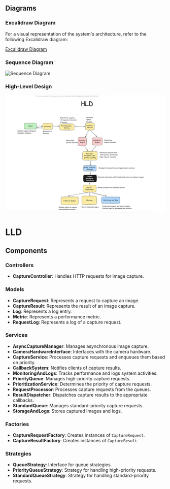 ## Diagrams

### Excalidraw Diagram

For a visual representation of the system's architecture, refer to the following Excalidraw diagram:

[Excalidraw Diagram](https://excalidraw.com/#json=a9wBRZCy4xjoTopvhxgUN,PtVJekFe85mYjpWoifCy8g)

### Sequence Diagram

![Sequence Diagram](https://static.swimlanes.io/3734d2e654861ac6860e5e6b51d21cfc.png)

### High-Level Design

![HLD](/HLD.png)


# LLD 
## Components

### Controllers
- **CaptureController**: Handles HTTP requests for image capture.

### Models
- **CaptureRequest**: Represents a request to capture an image.
- **CaptureResult**: Represents the result of an image capture.
- **Log**: Represents a log entry.
- **Metric**: Represents a performance metric.
- **RequestLog**: Represents a log of a capture request.

### Services
- **AsyncCaptureManager**: Manages asynchronous image capture.
- **CameraHardwareInterface**: Interfaces with the camera hardware.
- **CaptureService**: Processes capture requests and enqueues them based on priority.
- **CallbackSystem**: Notifies clients of capture results.
- **MonitoringAndLogs**: Tracks performance and logs system activities.
- **PriorityQueue**: Manages high-priority capture requests.
- **PrioritizationService**: Determines the priority of capture requests.
- **RequestProcessor**: Processes capture requests from the queues.
- **ResultDispatcher**: Dispatches capture results to the appropriate callbacks.
- **StandardQueue**: Manages standard-priority capture requests.
- **StorageAndLogs**: Stores captured images and logs.

### Factories
- **CaptureRequestFactory**: Creates instances of `CaptureRequest`.
- **CaptureResultFactory**: Creates instances of `CaptureResult`.

### Strategies
- **QueueStrategy**: Interface for queue strategies.
- **PriorityQueueStrategy**: Strategy for handling high-priority requests.
- **StandardQueueStrategy**: Strategy for handling standard-priority requests.
